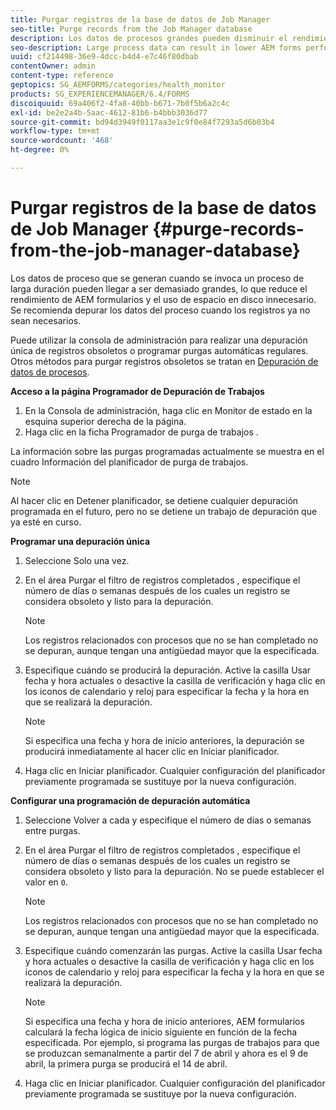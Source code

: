 ```yaml
---
title: Purgar registros de la base de datos de Job Manager
seo-title: Purge records from the Job Manager database
description: Los datos de procesos grandes pueden disminuir el rendimiento de los formularios AEM. Se recomienda depurar los datos del proceso cuando los registros ya no sean necesarios.
seo-description: Large process data can result in lower AEM forms performance. It is good practice to purge process data when records are no longer necessary.
uuid: cf214498-36e9-4dcc-b4d4-e7c46f80dbab
contentOwner: admin
content-type: reference
geptopics: SG_AEMFORMS/categories/health_monitor
products: SG_EXPERIENCEMANAGER/6.4/FORMS
discoiquuid: 69a406f2-4fa8-40bb-b671-7b0f5b6a2c4c
exl-id: be2e2a4b-5aac-4612-81b6-b4bbb3036d77
source-git-commit: bd94d3949f0117aa3e1c9f0e84f7293a5d6b03b4
workflow-type: tm+mt
source-wordcount: '468'
ht-degree: 0%

---
```


# Purgar registros de la base de datos de Job Manager {#purge-records-from-the-job-manager-database}

Los datos de proceso que se generan cuando se invoca un proceso de larga duración pueden llegar a ser demasiado grandes, lo que reduce el rendimiento de AEM formularios y el uso de espacio en disco innecesario. Se recomienda depurar los datos del proceso cuando los registros ya no sean necesarios.

Puede utilizar la consola de administración para realizar una depuración única de registros obsoletos o programar purgas automáticas regulares. Otros métodos para purgar registros obsoletos se tratan en [Depuración de datos de procesos](/help/forms/using/admin-help/purging-process-data.md#purging-process-data).

**Acceso a la página Programador de Depuración de Trabajos**

1. En la Consola de administración, haga clic en Monitor de estado en la esquina superior derecha de la página.
1. Haga clic en la ficha Programador de purga de trabajos .

La información sobre las purgas programadas actualmente se muestra en el cuadro Información del planificador de purga de trabajos.

>[!NOTE]
>
>Al hacer clic en Detener planificador, se detiene cualquier depuración programada en el futuro, pero no se detiene un trabajo de depuración que ya esté en curso.

**Programar una depuración única**

1. Seleccione Solo una vez.
1. En el área Purgar el filtro de registros completados , especifique el número de días o semanas después de los cuales un registro se considera obsoleto y listo para la depuración.

   >[!NOTE]
   >
   >Los registros relacionados con procesos que no se han completado no se depuran, aunque tengan una antigüedad mayor que la especificada.

1. Especifique cuándo se producirá la depuración. Active la casilla Usar fecha y hora actuales o desactive la casilla de verificación y haga clic en los iconos de calendario y reloj para especificar la fecha y la hora en que se realizará la depuración.

   >[!NOTE]
   >
   >Si especifica una fecha y hora de inicio anteriores, la depuración se producirá inmediatamente al hacer clic en Iniciar planificador.

1. Haga clic en Iniciar planificador. Cualquier configuración del planificador previamente programada se sustituye por la nueva configuración.

**Configurar una programación de depuración automática**

1. Seleccione Volver a cada y especifique el número de días o semanas entre purgas.
1. En el área Purgar el filtro de registros completados , especifique el número de días o semanas después de los cuales un registro se considera obsoleto y listo para la depuración. No se puede establecer el valor en `0`.

   >[!NOTE]
   >
   >Los registros relacionados con procesos que no se han completado no se depuran, aunque tengan una antigüedad mayor que la especificada.

1. Especifique cuándo comenzarán las purgas. Active la casilla Usar fecha y hora actuales o desactive la casilla de verificación y haga clic en los iconos de calendario y reloj para especificar la fecha y la hora en que se realizará la depuración.

   >[!NOTE]
   >
   >Si especifica una fecha y hora de inicio anteriores, AEM formularios calculará la fecha lógica de inicio siguiente en función de la fecha especificada. Por ejemplo, si programa las purgas de trabajos para que se produzcan semanalmente a partir del 7 de abril y ahora es el 9 de abril, la primera purga se producirá el 14 de abril.

1. Haga clic en Iniciar planificador. Cualquier configuración del planificador previamente programada se sustituye por la nueva configuración.
